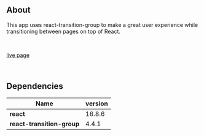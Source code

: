 ## About

This app uses react-transition-group to make a great user experience while transitioning between pages on top of React.

<br/>

[live page](https://festive-williams-ae019b.netlify.app/)

<br/>

## Dependencies

| Name                       | version |
| -------------------------- | ------- |
| **react**                  | 16.8.6  |
| **react-transition-group** | 4.4.1   |
